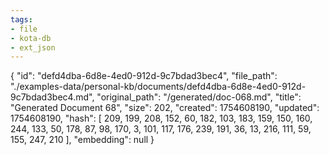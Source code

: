 ```yaml
---
tags:
- file
- kota-db
- ext_json
---
```

{
  "id": "defd4dba-6d8e-4ed0-912d-9c7bdad3bec4",
  "file_path": "./examples-data/personal-kb/documents/defd4dba-6d8e-4ed0-912d-9c7bdad3bec4.md",
  "original_path": "/generated/doc-068.md",
  "title": "Generated Document 68",
  "size": 202,
  "created": 1754608190,
  "updated": 1754608190,
  "hash": [
    209,
    199,
    208,
    152,
    60,
    182,
    103,
    183,
    159,
    150,
    160,
    244,
    133,
    50,
    178,
    87,
    98,
    170,
    3,
    101,
    117,
    176,
    239,
    191,
    36,
    13,
    216,
    111,
    59,
    155,
    247,
    210
  ],
  "embedding": null
}